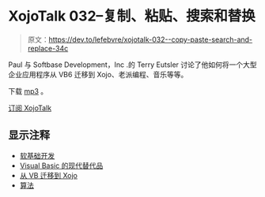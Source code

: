 # XojoTalk 032–复制、粘贴、搜索和替换

> 原文：<https://dev.to/lefebvre/xojotalk-032--copy-paste-search-and-replace-34c>

Paul 与 Softbase Development，Inc .的 Terry Eutsler 讨论了他如何将一个大型企业应用程序从 VB6 迁移到 Xojo、老派编程、音乐等等。

下载 [mp3](http://cdn.xojo.com/Podcasts/XojoTalk-032.mp3) 。

[订阅 XojoTalk](http://feeds.feedburner.com/xojotalk)

## 显示注释

*   [软基础开发](http://www.softbasedev.com)
*   [Visual Basic 的现代替代品](https://blog.xojo.com/2013/06/19/a-modern-alternative-to-visual-basic/)
*   [从 VB 迁移到 Xojo](http://developer.xojo.com/webinar-migrating-from-vb)
*   [算法](http://arband.com) ![](img/2062ab8db13505df8522e31ac7a15954.png)
